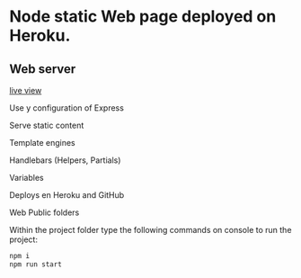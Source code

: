 # Node static Web page deployed on Heroku. 

## Web server

[live view](https://node-serv-web.herokuapp.com/)

Use y configuration of Express

Serve static content

Template engines

Handlebars (Helpers, Partials)

Variables

Deploys en Heroku and GitHub

Web Public folders


Within the project folder type the following commands on console to run the project:

```bash
npm i
npm run start
```
